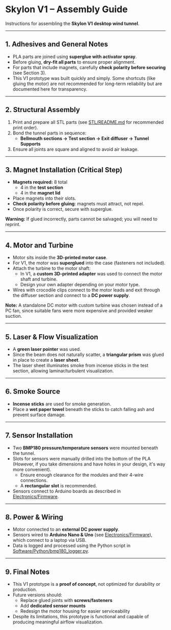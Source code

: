 # Skylon V1 – Assembly Guide

Instructions for assembling the **Skylon V1 desktop wind tunnel**.

---

## 1. Adhesives and General Notes

- PLA parts are joined using **superglue with activator spray**.  
- Before gluing, **dry-fit all parts** to ensure proper alignment.  
- For parts that include magnets, carefully **check polarity before securing** (see Section 3).  
- This V1 prototype was built quickly and simply. Some shortcuts (like gluing the motor) are not recommended for long-term reliability but are documented here for transparency.  

---

## 2. Structural Assembly

1. Print and prepare all STL parts (see [STL/README.md](../STL) for recommended print order).  
2. Bond the tunnel parts in sequence:  
   - **Bellmouth sections → Test section → Exit diffuser → Tunnel Supports**  
3. Ensure all joints are square and aligned to avoid air leakage.  

---

## 3. Magnet Installation (Critical Step)

- **Magnets required:** 8 total  
  - 4 in the **test section**  
  - 4 in the **magnet lid**  
- Place magnets into their slots.  
- **Check polarity before gluing**: magnets must attract, not repel.  
- Once polarity is correct, secure with superglue.  

**Warning:** If glued incorrectly, parts cannot be salvaged; you will need to reprint.  

---

## 4. Motor and Turbine

- Motor sits inside the **3D-printed motor case**.  
- For V1, the motor was **superglued** into the case (fasteners not included).  
- Attach the turbine to the motor shaft:  
  - In V1, a **custom 3D-printed adapter** was used to connect the motor shaft and turbine.  
  - Design your own adapter depending on your motor type.  
- Wires with crocodile clips connect to the motor leads and exit through the diffuser section and connect to a **DC power supply**.  

**Note:** A standalone DC motor with custom turbine was chosen instead of a PC fan, since suitable fans were more expensive and provided weaker suction.  

---

## 5. Laser & Flow Visualization

- A **green laser pointer** was used.  
- Since the beam does not naturally scatter, a **triangular prism** was glued in place to create a **laser sheet**.  
- The laser sheet illuminates smoke from incense sticks in the test section, allowing laminar/turbulent visualization.  

---

## 6. Smoke Source

- **Incense sticks** are used for smoke generation.  
- Place a **wet paper towel** beneath the sticks to catch falling ash and prevent surface damage.  

---

## 7. Sensor Installation

- Two **BMP180 pressure/temperature sensors** were mounted beneath the tunnel.
- Slots for sensors were manually drilled into the bottom of the PLA (However, if you take dimensions and have holes in your design, it's way more convenient). 
  - Ensure enough clearance for the modules and their 4-wire connections.  
  - A **rectangular slot** is recommended.  
- Sensors connect to Arduino boards as described in [Electronics/Firmware](../Electronics).  

---

## 8. Power & Wiring

- Motor connected to an **external DC power supply**.  
- Sensors wired to **Arduino Nano & Uno** (see [Electronics/Firmware](../Electronics)), which connect to a laptop via USB.  
- Data is logged and processed using the Python script in [Software/Python/bmp180_logger.py](../Software).  

---

## 9. Final Notes

- This V1 prototype is a **proof of concept**, not optimized for durability or production.  
- Future versions should:  
  - Replace glued joints with **screws/fasteners**  
  - Add **dedicated sensor mounts**  
  - Redesign the motor housing for easier serviceability  
- Despite its limitations, this prototype is functional and capable of producing meaningful airflow visualization.  

